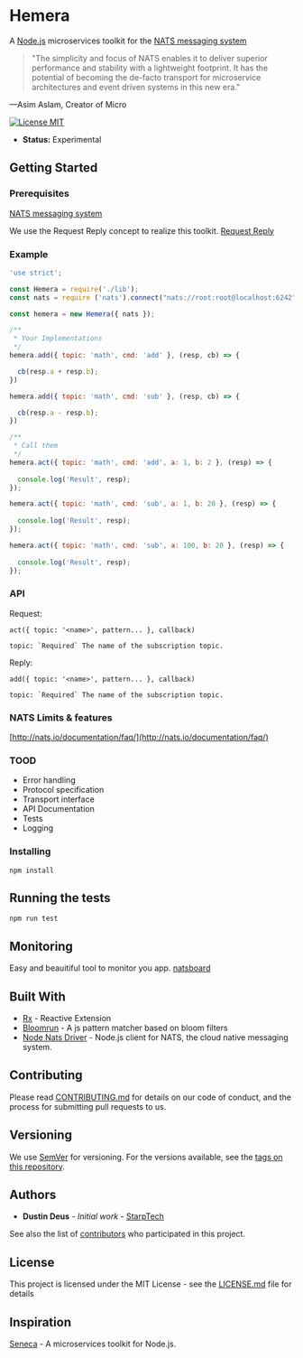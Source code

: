 # Hemera

A [Node.js](http://nodejs.org/) microservices toolkit for the [NATS messaging system](https://nats.io)

> "The simplicity and focus of NATS enables it to deliver superior performance and stability with a lightweight footprint. It has the potential of becoming the de-facto transport for microservice architectures and event driven systems in this new era."

—Asim Aslam, Creator of Micro

[![License MIT](https://img.shields.io/npm/l/express.svg)](http://opensource.org/licenses/MIT)

- __Status:__ Experimental

## Getting Started


### Prerequisites

[NATS messaging system](https://nats.io)

We use the Request Reply concept to realize this toolkit. [Request Reply](http://nats.io/documentation/concepts/nats-req-rep/)

### Example

```js
'use strict';

const Hemera = require('./lib');
const nats = require ('nats').connect("nats://root:root@localhost:6242");

const hemera = new Hemera({ nats });

/**
 * Your Implementations
 */
hemera.add({ topic: 'math', cmd: 'add' }, (resp, cb) => {

  cb(resp.a + resp.b);
})

hemera.add({ topic: 'math', cmd: 'sub' }, (resp, cb) => {

  cb(resp.a - resp.b);
})

/**
 * Call them
 */
hemera.act({ topic: 'math', cmd: 'add', a: 1, b: 2 }, (resp) => {
  
  console.log('Result', resp);
});

hemera.act({ topic: 'math', cmd: 'sub', a: 1, b: 20 }, (resp) => {
  
  console.log('Result', resp);
});

hemera.act({ topic: 'math', cmd: 'sub', a: 100, b: 20 }, (resp) => {
  
  console.log('Result', resp);
});
```

### API

Request:
```
act({ topic: '<name>', pattern... }, callback)

topic: `Required` The name of the subscription topic.
```

Reply:
```
add({ topic: '<name>', pattern... }, callback)

topic: `Required` The name of the subscription topic.
```

### NATS Limits & features
[http://nats.io/documentation/faq/](http://nats.io/documentation/faq/)


### TOOD

- Error handling
- Protocol specification
- Transport interface
- API Documentation
- Tests
- Logging

### Installing

```
npm install
```


## Running the tests


```
npm run test
```

## Monitoring

Easy and beauitiful tool to monitor you app. [natsboard](https://github.com/fatihcode/natsboard)

## Built With

* [Rx](https://github.com/Reactive-Extensions/RxJS) - Reactive Extension
* [Bloomrun](https://github.com/mcollina/bloomrun) - A js pattern matcher based on bloom filters
* [Node Nats Driver](https://github.com/nats-io/node-nats) - Node.js client for NATS, the cloud native messaging system.

## Contributing

Please read [CONTRIBUTING.md](https://gist.github.com/PurpleBooth/b24679402957c63ec426) for details on our code of conduct, and the process for submitting pull requests to us.

## Versioning

We use [SemVer](http://semver.org/) for versioning. For the versions available, see the [tags on this repository](https://github.com/your/project/tags). 

## Authors

* **Dustin Deus** - *Initial work* - [StarpTech](https://github.com/StarpTech)

See also the list of [contributors](https://github.com/StarpTech/hemera/contributors) who participated in this project.

## License

This project is licensed under the MIT License - see the [LICENSE.md](LICENSE.md) file for details

## Inspiration

[Seneca](https://github.com/senecajs/seneca) - A microservices toolkit for Node.js.
